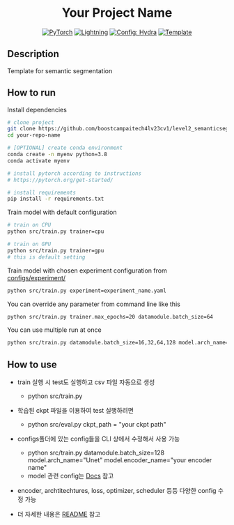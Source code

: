 <div align="center">

# Your Project Name

<a href="https://pytorch.org/get-started/locally/"><img alt="PyTorch" src="https://img.shields.io/badge/PyTorch-ee4c2c?logo=pytorch&logoColor=white"></a>
<a href="https://pytorchlightning.ai/"><img alt="Lightning" src="https://img.shields.io/badge/-Lightning-792ee5?logo=pytorchlightning&logoColor=white"></a>
<a href="https://hydra.cc/"><img alt="Config: Hydra" src="https://img.shields.io/badge/Config-Hydra-89b8cd"></a>
<a href="https://github.com/ashleve/lightning-hydra-template"><img alt="Template" src="https://img.shields.io/badge/-Lightning--Hydra--Template-017F2F?style=flat&logo=github&labelColor=gray"></a><br>

</div>

## Description

Template for semantic segmentation
## How to run

Install dependencies

```bash
# clone project
git clone https://github.com/boostcampaitech4lv23cv1/level2_semanticsegmentation_cv-level2-cv-06.git
cd your-repo-name

# [OPTIONAL] create conda environment
conda create -n myenv python=3.8
conda activate myenv

# install pytorch according to instructions
# https://pytorch.org/get-started/

# install requirements
pip install -r requirements.txt
```

Train model with default configuration

```bash
# train on CPU
python src/train.py trainer=cpu

# train on GPU
python src/train.py trainer=gpu
# this is default setting
```

Train model with chosen experiment configuration from [configs/experiment/](configs/experiment/)

```bash
python src/train.py experiment=experiment_name.yaml
```

You can override any parameter from command line like this

```bash
python src/train.py trainer.max_epochs=20 datamodule.batch_size=64
```
You can use multiple run at once

```bash
python src/train.py datamodule.batch_size=16,32,64,128 model.arch_name="UnetPlusPlus", "Unet"
```

## How to use

- train 실행 시 test도 실행하고 csv 파일 자동으로 생성
   - python src/train.py

- 학습된 ckpt 파일을 이용하여 test 실행하려면
    - python src/eval.py ckpt_path = "your ckpt path"

- configs폴더에 있는 config들을 CLI 상에서 수정해서 사용 가능
    - python src/train.py datamodule.batch_size=128 model.arch_name="Unet" model.encoder_name="your encoder name"
    - model 관련 config는 [Docs](https://smp.readthedocs.io/en/latest/encoders_timm.html) 참고
- encoder, archtitechtures, loss, optimizer, scheduler 등등 다양한 config 수정 가능
- 더 자세한 내용은 [README](https://github.com/ashleve/lightning-hydra-template) 참고